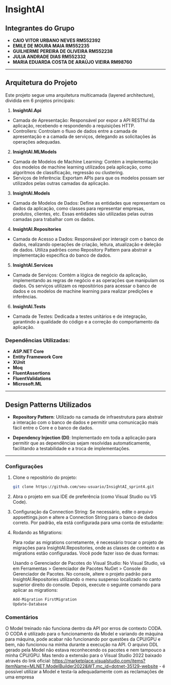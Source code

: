 # InsightAI

## Integrantes do Grupo

- **CAIO VITOR URBANO NEVES RM552392**
- **EMILE DE MOURA MAIA RM552235**
- **GUILHERME PEREIRA DE OLIVEIRA RM552238**
- **JULIA ANDRADE DIAS RM552332**
- **MARIA EDUARDA COSTA DE ARAÚJO VIEIRA RM98760**

---

## Arquitetura do Projeto

Este projeto segue uma arquitetura multicamada (layered architecture), dividida em 6 projetos principais:

1. **InsightAI.Api**
- Camada de Apresentação: Responsável por expor a API RESTful da aplicação, recebendo e respondendo a requisições HTTP.
- Controllers: Controlam o fluxo de dados entre a camada de apresentação e a camada de serviços, delegando as solicitações às operações adequadas.

2. **InsightAI.MLModels**
- Camada de Modelos de Machine Learning: Contém a implementação dos modelos de machine learning utilizados pela aplicação, como algoritmos de classificação, regressão ou clustering.
- Serviços de Inferência: Exportam APIs para que os modelos possam ser utilizados pelas outras camadas da aplicação.

3. **InsightAI.Models**
- Camada de Modelos de Dados: Define as entidades que representam os dados da aplicação, como classes para representar empresas, produtos, clientes, etc. Essas entidades são utilizadas pelas outras camadas para trabalhar com os dados.

4. **InsightAI.Repositories**
- Camada de Acesso a Dados: Responsável por interagir com o banco de dados, realizando operações de criação, leitura, atualização e deleção de dados. Utiliza padrões como Repository Pattern para abstrair a implementação específica do banco de dados.

5. **InsightAI.Services**
- Camada de Serviços: Contém a lógica de negócio da aplicação, implementando as regras de negócio e as operações que manipulam os dados. Os serviços utilizam os repositórios para acessar o banco de dados e os modelos de machine learning para realizar predições e inferências.

6. **InsightAI.Tests**
- Camada de Testes: Dedicada a testes unitários e de integração, garantindo a qualidade do código e a correção do comportamento da aplicação.


### Dependências Utilizadas:
- **ASP.NET Core**
- **Entity Framework Core**
- **XUnit**
- **Moq**
- **FluentAssertions**
- **FluentValidations**
- **Microsoft.ML**


---

## Design Patterns Utilizados

- **Repository Pattern**: Utilizado na camada de infraestrutura para abstrair a interação com o banco de dados e permitir uma comunicação mais fácil entre o Core e o banco de dados.
  
- **Dependency Injection (DI)**: Implementado em toda a aplicação para permitir que as dependências sejam resolvidas automaticamente, facilitando a testabilidade e a troca de implementações.
---

### Configurações

1. Clone o repositório do projeto:
   ```bash
   git clone https://github.com/seu-usuario/InsightAI_sprint4.git

2. Abra o projeto em sua IDE de preferência (como Visual Studio ou VS Code).

3. Configuração da Connection String:
    Se necessário, edite o arquivo appsettings.json e altere a Connection String para o banco de dados correto. Por padrão, ela está configurada para uma conta de estudante:

4. Rodando as Migrations:

    Para rodar as migrations corretamente, é necessário trocar o projeto de migrações para InsightAI.Repositories, onde as classes de contexto e as migrations estão configuradas. Você pode fazer isso de duas formas:

    Usando o Gerenciador de Pacotes do Visual Studio:
    No Visual Studio, vá em Ferramentas > Gerenciador de Pacotes NuGet > Console do Gerenciador de Pacotes.
    No console, altere o projeto padrão para InsightAI.Repositories utilizando o menu suspenso localizado no canto superior direito do console.
    Depois, execute o seguinte comando para aplicar as migrations:
   ```bash
   Add-Migration FirstMigration
   Update-Database
   ```

### Comentários

O Model treinado não funciona dentro da API por erros de contexto CODA. O CODA é utilizado para o funcionamento da Model e variando de máquina para máquina, pode acabar não funcionando por questões da CPU/GPU e bem, não funcionou na minha durante a execução na API. O arquivo DDL gerado pela Model não estava reconhecendo os pacotes e nem tampouco a minha CPU/GPU. Mas tendo a extensão para o Visual Studio 2022 baixado através do link oficial: https://marketplace.visualstudio.com/items?itemName=MLNET.ModelBuilder2022&WT.mc_id=dotnet-35129-website - é possível utilizar a Model e testa-la adequadamente com as reclamações de uma empresa